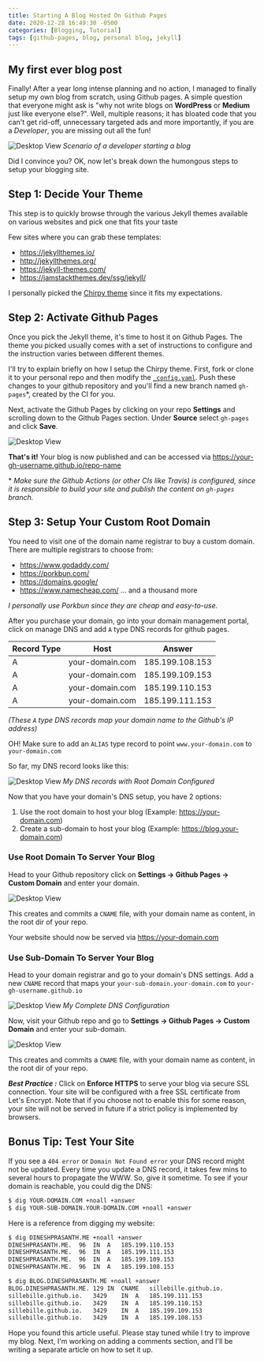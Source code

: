 ```yaml
---
title: Starting A Blog Hosted On Github Pages
date: 2020-12-28 16:49:30 -0500
categories: [Blogging, Tutorial]
tags: [github-pages, blog, personal blog, jekyll]
---
```


## My first ever blog post

Finally! After a year long intense planning and no action, I managed to finally setup my own blog from scratch, using Github pages. A simple question that everyone might ask is "why not write blogs on **WordPress** or **Medium** just like everyone else?". Well, multiple reasons; it has bloated code that you can't get rid-off, unnecessary targeted ads and more importantly, if you are a *Developer*, you are missing out all the fun!

![Desktop View](/assets/img/post/2020-12-28-starting-a-blog-on-gh-pages/Intro_meme.jpg)
_Scenario of a developer starting a blog_

Did I convince you? OK, now let's break down the humongous steps to setup your blogging site.

## Step 1: Decide Your Theme

This step is to quickly browse through the various Jekyll themes available on various websites and pick one that fits your taste

Few sites where you can grab these templates:

* <https://jekyllthemes.io/>
* <http://jekyllthemes.org/>
* <https://jekyll-themes.com/>
* <https://jamstackthemes.dev/ssg/jekyll/>

I personally picked the [Chirpy theme](https://github.com/cotes2020/jekyll-theme-chirpy/) since it fits my expectations.


## Step 2: Activate Github Pages

Once you pick the Jekyll theme, it's time to host it on Github Pages. The theme you picked usually comes with a set of instructions to configure and the instruction varies between different themes.

I'll try to explain briefly on how I setup the Chirpy theme. First, fork or clone it to your personal repo and then modify the [`_config.yaml`](https://github.com/cotes2020/jekyll-theme-chirpy/blob/master/_config.yml). Push these changes to your github repository and you'll find a new branch named `gh-pages`*, created by the CI for you.

Next, activate the Github Pages by clicking on your repo **Settings** and scrolling down to the Github Pages section. Under **Source** select `gh-pages` and click **Save**.

![Desktop View](/assets/img/post/2020-12-28-starting-a-blog-on-gh-pages/01-enable-github-pages.png)

**That's it!** Your blog is now published and can be accessed via <https://your-gh-username.github.io/repo-name>


\* *Make sure the Github Actions (or other CIs like Travis) is configured, since it is responsible to build your site and publish the content on `gh-pages` branch.*



## Step 3: Setup Your Custom Root Domain

You need to visit one of the domain name registrar to buy a custom domain. There are multiple registrars to choose from: 

* <https://www.godaddy.com/>
* <https://porkbun.com/>
* <https://domains.google/>
* <https://www.namecheap.com/>
... and a thousand more

*I personally use Porkbun since they are cheap and easy-to-use.*

After you purchase your domain, go into your domain management portal, click on manage DNS and add `A` type DNS records for github pages.

| Record Type | Host | Answer |
|-------------|------|--------|
| A | your-domain.com | 185.199.108.153 |
| A | your-domain.com | 185.199.109.153 |
| A | your-domain.com | 185.199.110.153 |
| A | your-domain.com | 185.199.111.153 |

*(These `A` type DNS records map your domain name to the Github's IP address)*

OH! Make sure to add an `ALIAS` type record to point `www.your-domain.com` to `your-domain.com`

So far, my DNS record looks like this:

![Desktop View](/assets/img/post/2020-12-28-starting-a-blog-on-gh-pages/02-porkbun-dns-root.png)
_My DNS records with Root Domain Configured_

Now that you have your domain's DNS setup, you have 2 options:

1. Use the root domain to host your blog (Example: <https://your-domain.com>)
2. Create a sub-domain to host your blog (Example: <https://blog.your-domain.com>)

### Use Root Domain To Server Your Blog

Head to your Github repository click on **Settings → Github Pages → Custom Domain** and enter your domain.

![Desktop View](/assets/img/post/2020-12-28-starting-a-blog-on-gh-pages/03-custom-root-domain.png)

This creates and commits a `CNAME` file, with your domain name as content, in the root dir of your repo.

Your website should now be served via <https://your-domain.com>

### Use Sub-Domain To Server Your Blog

Head to your domain registrar and go to your domain's DNS settings. Add a new `CNAME` record that maps your `your-sub-domain.your-domain.com` to `your-gh-username.github.io`

![Desktop View](/assets/img/post/2020-12-28-starting-a-blog-on-gh-pages/04-subdomain-configure.png)
_My Complete DNS Configuration_

Now, visit your Github repo and go to **Settings → Github Pages → Custom Domain** and enter your sub-domain.

![Desktop View](/assets/img/post/2020-12-28-starting-a-blog-on-gh-pages/05-subdomain-gh-pages.png)

This creates and commits a `CNAME` file, with your domain name as content, in the root dir of your repo.

***Best Practice :*** Click on **Enforce HTTPS** to serve your blog via secure SSL connection. Your site will be configured with a free SSL certificate from Let's Encrypt. Note that if you choose not to enable this for some reason, your site will not be served in future if a strict policy is implemented by browsers.

## Bonus Tip: Test Your Site

If you see a `404 error` or `Domain Not Found error` your DNS record might not be updated. Every time you update a DNS record, it takes few mins to several hours to propagate the WWW. So, give it sometime. To see if your domain is reachable, you could dig the DNS:

```bash
$ dig YOUR-DOMAIN.COM +noall +answer
$ dig YOUR-SUB-DOMAIN.YOUR-DOMAIN.COM +noall +answer
```

Here is a reference from digging my website:

```bash
$ dig DINESHPRASANTH.ME +noall +answer
DINESHPRASANTH.ME.	96	IN	A	185.199.110.153
DINESHPRASANTH.ME.	96	IN	A	185.199.111.153
DINESHPRASANTH.ME.	96	IN	A	185.199.109.153
DINESHPRASANTH.ME.	96	IN	A	185.199.108.153

$ dig BLOG.DINESHPRASANTH.ME +noall +answer
BLOG.DINESHPRASANTH.ME.	129	IN	CNAME	sillebille.github.io.
sillebille.github.io.	3429	IN	A	185.199.111.153
sillebille.github.io.	3429	IN	A	185.199.110.153
sillebille.github.io.	3429	IN	A	185.199.109.153
sillebille.github.io.	3429	IN	A	185.199.108.153
```

Hope you found this article useful. Please stay tuned while I try to improve my blog. Next, I'm working on adding a comments section, and I'll be writing a separate article on how to set it up.